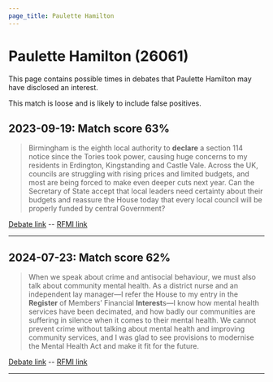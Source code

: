 ```yaml
---
page_title: Paulette Hamilton
---
```


# Paulette Hamilton  (26061)

This page contains possible times in debates that Paulette Hamilton may have disclosed an interest.

This match is loose and is likely to include false positives. 



## 2023-09-19: Match score 63%

>Birmingham is the eighth local authority to **declare** a section 114 notice since the Tories took power, causing huge concerns to my residents in Erdington, Kingstanding and Castle Vale. Across the UK, councils are struggling with rising prices and limited budgets, and most are being forced to make even deeper cuts next year. Can the Secretary of State accept that local leaders need certainty about their budgets and reassure the House today that every local council will be properly funded by central Government?

[Debate link](https://www.theyworkforyou.com/debates/?id=2023-09-19c.1273.1)  --  [RFMI link](https://www.theyworkforyou.com/mp/26061/register)


---



## 2024-07-23: Match score 62%

>When we speak about crime and antisocial behaviour, we must also talk about community mental health. As a district nurse and an independent lay manager—I refer the House to my entry in the **Register** of Members’ Financial **Interest**s—I know how mental health services have been decimated, and how badly our communities are suffering in silence when it comes to their mental health. We cannot prevent crime without talking about mental health and improving community services, and I was glad to see provisions to modernise the Mental Health Act and make it fit for the future.

[Debate link](https://www.theyworkforyou.com/debates/?id=2024-07-23d.607.0)  --  [RFMI link](https://www.theyworkforyou.com/mp/26061/register)


---


